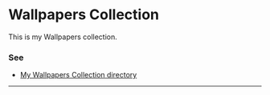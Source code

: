 # **Wallpapers Collection**
This is my Wallpapers collection.

### **See**
- [My Wallpapers Collection directory](./wallpapers)

---
